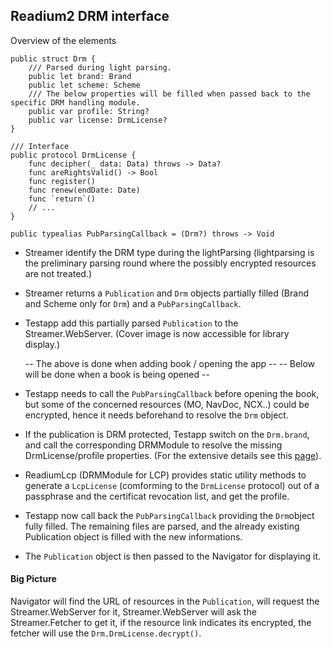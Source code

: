 ## Readium2 DRM interface

Overview of the elements

```
public struct Drm {
    /// Parsed during light parsing.
    public let brand: Brand
    public let scheme: Scheme
    /// The below properties will be filled when passed back to the specific DRM handling module.
    public var profile: String?
    public var license: DrmLicense?
}

/// Interface 
public protocol DrmLicense {
    func decipher(_ data: Data) throws -> Data?
    func areRightsValid() -> Bool
    func register()
    func renew(endDate: Date)
    func `return`()
    // ...
}

public typealias PubParsingCallback = (Drm?) throws -> Void
```

* Streamer identify the DRM type during the lightParsing (lightparsing is the preliminary parsing round where the possibly encrypted resources are not treated.)
* Streamer returns a `Publication` and `Drm` objects partially filled (Brand and Scheme only for `Drm`) and a `PubParsingCallback`.
* Testapp add this partially parsed `Publication` to the Streamer.WebServer. (Cover image is now accessible for library display.)

   -- The above is done when adding book / opening the app --
      -- Below will be done when a book is being opened --

* Testapp needs to call the `PubParsingCallback` before opening the book, but some of the concerned resources (MO, NavDoc, NCX..) could be encrypted, hence it needs beforehand to resolve the `Drm` object.
* If the publication is DRM protected, Testapp switch on the `Drm.brand`, and call the corresponding DRMModule to resolve the missing DrmLicense/profile properties. (For the extensive details see this [page](https://github.com/readium/readium-2/tree/master/other/lcp)).
* ReadiumLcp (DRMModule for LCP) provides static utility methods to generate a `LcpLicense` (comforming to the `DrmLicense` protocol) out of a passphrase and the certificat revocation list, and get the profile.
* Testapp now call back the `PubParsingCallback` providing the `Drm`object fully filled. The remaining files are parsed, and the already existing Publication object is filled with the new informations.
* The `Publication` object is then passed to the Navigator for displaying it.

#### Big Picture
Navigator will find the URL of resources in the `Publication`, will request the Streamer.WebServer for it, Streamer.WebServer will ask the Streamer.Fetcher to get it, if the resource link indicates its encrypted, the fetcher will use the `Drm.DrmLicense.decrypt()`.

 
